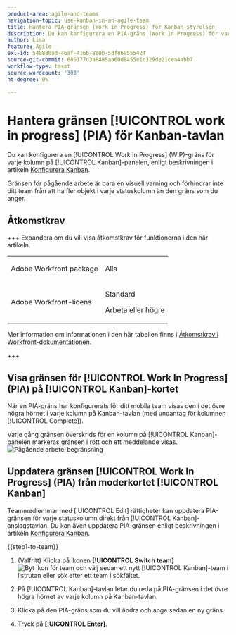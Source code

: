 ```yaml
---
product-area: agile-and-teams
navigation-topic: use-kanban-in-an-agile-team
title: Hantera PIA-gränsen (Work in Progress) för Kanban-styrelsen
description: Du kan konfigurera en PIA-gräns (Work In Progress) för varje kolumn på Kanban-tavlan. Gränsen för pågående arbete är bara en visuell varning och förhindrar inte ditt team från att ha fler objekt i varje statuskolumn än den gräns som du anger.
author: Lisa
feature: Agile
exl-id: 540880ad-46af-416b-8e0b-5df869555424
source-git-commit: 685177d3a8485aa60d8455e1c329de21cea4abb7
workflow-type: tm+mt
source-wordcount: '303'
ht-degree: 0%

---
```


# Hantera gränsen [!UICONTROL work in progress] (PIA) för Kanban-tavlan

Du kan konfigurera en [!UICONTROL Work In Progress] (WIP)-gräns för varje kolumn på [!UICONTROL Kanban]-panelen, enligt beskrivningen i artikeln [Konfigurera Kanban](../../agile/get-started-with-agile-in-workfront/configure-kanban.md).

Gränsen för pågående arbete är bara en visuell varning och förhindrar inte ditt team från att ha fler objekt i varje statuskolumn än den gräns som du anger.

## Åtkomstkrav

+++ Expandera om du vill visa åtkomstkrav för funktionerna i den här artikeln.

<table style="table-layout:auto"> 
 <col> 
 </col> 
 <col> 
 </col> 
 <tbody> 
  <tr> 
   <td role="rowheader">Adobe Workfront package</td> 
   <td> <p>Alla</p> </td> 
  </tr> 
  <tr> 
   <td role="rowheader">Adobe Workfront-licens</td> 
   <td> <p>Standard</p> 
   <p>Arbeta eller högre</p> </td> 
  </tr>
 </tbody> 
</table>

Mer information om informationen i den här tabellen finns i [Åtkomstkrav i Workfront-dokumentationen](/help/quicksilver/administration-and-setup/add-users/access-levels-and-object-permissions/access-level-requirements-in-documentation.md).

+++

## Visa gränsen för [!UICONTROL Work In Progress] (PIA) på [!UICONTROL Kanban]-kortet

När en PIA-gräns har konfigurerats för ditt mobila team visas den i det övre högra hörnet i varje kolumn på Kanban-tavlan (med undantag för kolumnen [!UICONTROL Complete]).

Varje gång gränsen överskrids för en kolumn på [!UICONTROL Kanban]-panelen markeras gränsen i rött och ett meddelande visas.
![Pågående arbete-begränsning](assets/kanban-wip.png)

## Uppdatera gränsen [!UICONTROL Work In Progress] (PIA) från moderkortet [!UICONTROL Kanban]

Teammedlemmar med [!UICONTROL Edit] rättigheter kan uppdatera PIA-gränsen för varje statuskolumn direkt från [!UICONTROL Kanban]-anslagstavlan. Du kan även uppdatera PIA-gränsen enligt beskrivningen i artikeln [Konfigurera Kanban](../../agile/get-started-with-agile-in-workfront/configure-kanban.md).

{{step1-to-team}}

1. (Valfritt) Klicka på ikonen **[!UICONTROL Switch team]** ![Byt ikon för team](assets/switch-team-icon.png) och välj sedan ett nytt [!UICONTROL Kanban]-team i listrutan eller sök efter ett team i sökfältet.

1. På [!UICONTROL Kanban]-tavlan letar du reda på PIA-gränsen i det övre högra hörnet av varje kolumn på Kanban-tavlan.
1. Klicka på den PIA-gräns som du vill ändra och ange sedan en ny gräns.
1. Tryck på **[!UICONTROL Enter]**.
